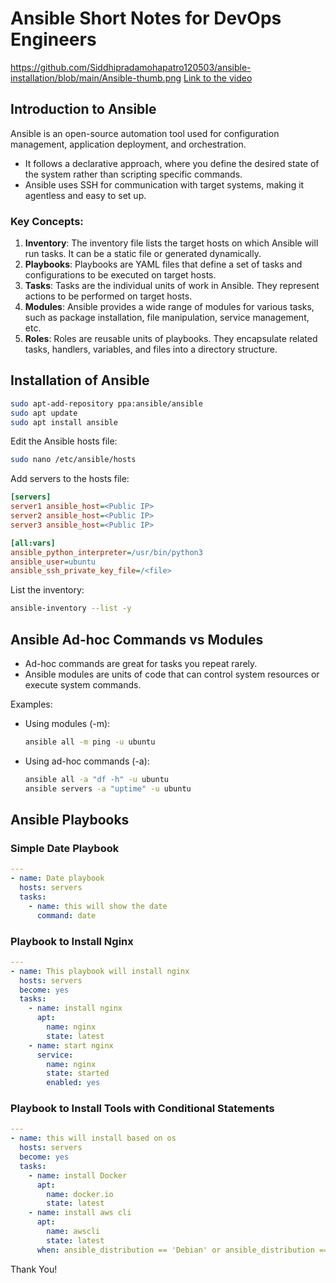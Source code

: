 # Ansible Short Notes for DevOps Engineers

https://github.com/Siddhipradamohapatro120503/ansible-installation/blob/main/Ansible-thumb.png
[Link to the video](https://www.youtube.com/watch?v=TQxbdh4g7oI&t=1557s)


## Introduction to Ansible

Ansible is an open-source automation tool used for configuration management, application deployment, and orchestration.

- It follows a declarative approach, where you define the desired state of the system rather than scripting specific commands.
- Ansible uses SSH for communication with target systems, making it agentless and easy to set up.

### Key Concepts:

1. **Inventory**: The inventory file lists the target hosts on which Ansible will run tasks. It can be a static file or generated dynamically.
2. **Playbooks**: Playbooks are YAML files that define a set of tasks and configurations to be executed on target hosts.
3. **Tasks**: Tasks are the individual units of work in Ansible. They represent actions to be performed on target hosts.
4. **Modules**: Ansible provides a wide range of modules for various tasks, such as package installation, file manipulation, service management, etc.
5. **Roles**: Roles are reusable units of playbooks. They encapsulate related tasks, handlers, variables, and files into a directory structure.

## Installation of Ansible

```bash
sudo apt-add-repository ppa:ansible/ansible
sudo apt update
sudo apt install ansible
```

Edit the Ansible hosts file:
```bash
sudo nano /etc/ansible/hosts
```

Add servers to the hosts file:
```ini
[servers]
server1 ansible_host=<Public IP>
server2 ansible_host=<Public IP>
server3 ansible_host=<Public IP>

[all:vars]
ansible_python_interpreter=/usr/bin/python3
ansible_user=ubuntu
ansible_ssh_private_key_file=/<file>
```

List the inventory:
```bash
ansible-inventory --list -y
```

## Ansible Ad-hoc Commands vs Modules

- Ad-hoc commands are great for tasks you repeat rarely.
- Ansible modules are units of code that can control system resources or execute system commands.

Examples:
- Using modules (-m):
  ```bash
  ansible all -m ping -u ubuntu
  ```

- Using ad-hoc commands (-a):
  ```bash
  ansible all -a "df -h" -u ubuntu
  ansible servers -a "uptime" -u ubuntu
  ```

## Ansible Playbooks

### Simple Date Playbook

```yaml
---
- name: Date playbook
  hosts: servers
  tasks:
    - name: this will show the date
      command: date
```

### Playbook to Install Nginx

```yaml
---
- name: This playbook will install nginx
  hosts: servers
  become: yes
  tasks:
    - name: install nginx
      apt:
        name: nginx
        state: latest
    - name: start nginx
      service:
        name: nginx
        state: started
        enabled: yes
```

### Playbook to Install Tools with Conditional Statements

```yaml
---
- name: this will install based on os
  hosts: servers
  become: yes
  tasks:
    - name: install Docker
      apt:
        name: docker.io
        state: latest
    - name: install aws cli
      apt:
        name: awscli
        state: latest
      when: ansible_distribution == 'Debian' or ansible_distribution == 'Ubuntu'
```

Thank You!
